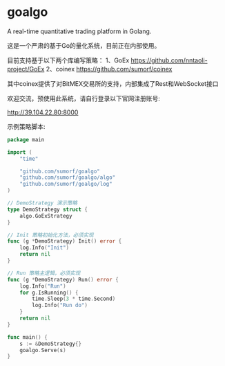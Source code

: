 # goalgo
A real-time quantitative trading platform in Golang.

这是一个严肃的基于Go的量化系统，目前正在内部使用。

目前支持基于以下两个库编写策略：
1、GoEx https://github.com/nntaoli-project/GoEx
2、coinex https://github.com/sumorf/coinex

其中coinex提供了对BitMEX交易所的支持，内部集成了Rest和WebSocket接口

欢迎交流，预使用此系统，请自行登录以下官网注册账号:

http://39.104.22.80:8000

示例策略脚本:

```go
package main

import (
	"time"

	"github.com/sumorf/goalgo"
	"github.com/sumorf/goalgo/algo"
	"github.com/sumorf/goalgo/log"
)

// DemoStrategy 演示策略
type DemoStrategy struct {
	algo.GoExStrategy
}

// Init 策略初始化方法，必须实现
func (g *DemoStrategy) Init() error {
	log.Info("Init")
	return nil
}

// Run 策略主逻辑，必须实现
func (g *DemoStrategy) Run() error {
	log.Info("Run")
	for g.IsRunning() {
		time.Sleep(3 * time.Second)
		log.Info("Run do")
	}
	return nil
}

func main() {
	s := &DemoStrategy{}
	goalgo.Serve(s)
}
```
